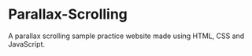 # Parallax-Scrolling
A parallax scrolling sample practice website made using HTML, CSS and JavaScript.
